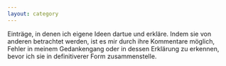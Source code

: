 ```yaml
---
layout: category
---
```

Einträge, in denen ich eigene Ideen dartue und erkläre. Indem sie von anderen betrachtet werden, ist es mir durch ihre Kommentare möglich, Fehler in meinem Gedankengang oder in dessen Erklärung zu erkennen, bevor ich sie in definitiverer Form zusammenstelle.
